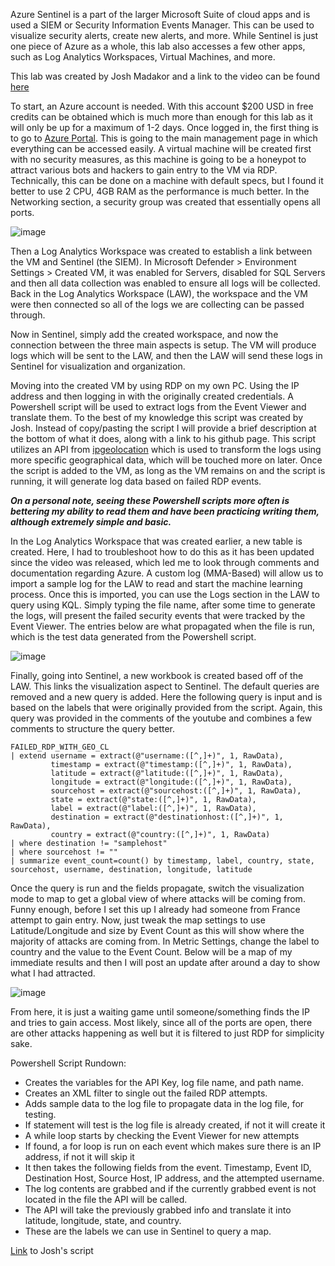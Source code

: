 Azure Sentinel is a part of the larger Microsoft Suite of cloud apps and is used a SIEM or Security Information Events Manager. This can be used to visualize security alerts, create new alerts, and more. 
While Sentinel is just one piece of Azure as a whole, this lab also accesses a few other apps, such as Log Analytics Workspaces, Virtual Machines, and more. 

This lab was created by Josh Madakor and a link to the video can be found [here](https://www.youtube.com/watch?v=RoZeVbbZ0o0)

To start, an Azure account is needed. With this account $200 USD in free credits can be obtained which is much more than enough for this lab as it will only be up for a maximum of 1-2 days.
Once logged in, the first thing is to go to [Azure Portal](https://www.portal.azure.com). This is going to the main management page in which everything can be accessed easily. A virtual machine will be created
first with no security measures, as this machine is going to be a honeypot to attract various bots and hackers to gain entry to the VM via RDP. Technically, this can be done on a machine with default specs, 
but I found it better to use 2 CPU, 4GB RAM as the performance is much better. In the Networking section, a security group was created that essentially opens all ports. 

![image](https://github.com/JMacPort/Azure-Sentinel/assets/145376972/2edd1db3-025b-4844-88a5-abfa80e4b839)

Then a Log Analytics Workspace was created to establish a link between the VM and Sentinel (the SIEM). In Microsoft Defender > Environment Settings > Created VM, it was enabled for Servers, disabled for SQL
Servers and then all data collection was enabled to ensure all logs will be collected. Back in the Log Analytics Workspace (LAW), the workspace and the VM were then connected so all of the logs we are collecting can be passed through.

Now in Sentinel, simply add the created workspace, and now the connection between the three main aspects is setup. The VM will produce logs which will be sent to the LAW, and then the LAW will send these logs 
in Sentinel for visualization and organization. 

Moving into the created VM by using RDP on my own PC. Using the IP address and then logging in with the originally created credentials. A Powershell script will be used to extract logs from the Event Viewer
and translate them. To the best of my knowledge this script was created by Josh. Instead of copy/pasting the script I will provide a brief description at the bottom of what it does, along with a link to his github page. This script utilizes 
an API from [ipgeolocation](https://www.ipgeolocation.com) which is used to transform the logs using more specific geographical data, which will be touched more on later. Once the script is added to the VM, as long
as the VM remains on and the script is running, it will generate log data based on failed RDP events.

***On a personal note, seeing these Powershell scripts more often is bettering my ability to read them and have been practicing writing them, although extremely simple and basic.*** 

In the Log Analytics Workspace that was created earlier, a new table is created. Here, I had to troubleshoot how to do this as it has been updated since the video was released, which led me to look through comments
and documentation regarding Azure. A custom log (MMA-Based) will allow us to import a sample log for the LAW to read and start the machine learning process. Once this is imported, you can use the Logs section in the LAW 
to query using KQL. Simply typing the file name, after some time to generate the logs, will present the failed security events that were tracked by the Event Viewer. The entries below are what propagated when the file is run, 
which is the test data generated from the Powershell script.

![image](https://github.com/JMacPort/Azure-Sentinel/assets/145376972/e82b526a-196d-4ae6-b5a6-ad8d4360ed79)

Finally, going into Sentinel, a new workbook is created based off of the LAW. This links the visualization aspect to Sentinel. The default queries are removed and a new query is added. Here the following query is input and
is based on the labels that were originally provided from the script. Again, this query was provided in the comments of the youtube and combines a few comments to structure the query better.
```
FAILED_RDP_WITH_GEO_CL 
| extend username = extract(@"username:([^,]+)", 1, RawData),
         timestamp = extract(@"timestamp:([^,]+)", 1, RawData),
         latitude = extract(@"latitude:([^,]+)", 1, RawData),
         longitude = extract(@"longitude:([^,]+)", 1, RawData),
         sourcehost = extract(@"sourcehost:([^,]+)", 1, RawData),
         state = extract(@"state:([^,]+)", 1, RawData),
         label = extract(@"label:([^,]+)", 1, RawData),
         destination = extract(@"destinationhost:([^,]+)", 1, RawData),
         country = extract(@"country:([^,]+)", 1, RawData)
| where destination != "samplehost"
| where sourcehost != ""
| summarize event_count=count() by timestamp, label, country, state, sourcehost, username, destination, longitude, latitude
```
Once the query is run and the fields propagate, switch the visualization mode to map to get a global view of where attacks will be coming from. Funny enough, before I set this up I already had someone from France attempt to gain entry.
Now, just tweak the map settings to use Latitude/Longitude and size by Event Count as this will show where the majority of attacks are coming from. In Metric Settings, change the label to country and the value to the Event Count. Below will
be a map of my immediate results and then I will post an update after around a day to show what I had attracted. 

![image](https://github.com/JMacPort/Azure-Sentinel/assets/145376972/f9274535-cc78-4fdc-91eb-d9438b69adde)

From here, it is just a waiting game until someone/something finds the IP and tries to gain access. Most likely, since all of the ports are open, there are other attacks happening as well but it is filtered to just RDP for simplicity sake. 

Powershell Script Rundown:
- Creates the variables for the API Key, log file name, and path name.
- Creates an XML filter to single out the failed RDP attempts.
- Adds sample data to the log file to propagate data in the log file, for testing.
- If statement will test is the log file is already created, if not it will create it
- A while loop starts by checking the Event Viewer for new attempts
- If found, a for loop is run on each event which makes sure there is an IP address, if not it will skip it
- It then takes the following fields from the event. Timestamp, Event ID, Destination Host, Source Host, IP address, and the attempted username.
- The log contents are grabbed and if the currently grabbed event is not located in the file the API will be called.
- The API will take the previously grabbed info and translate it into latitude, longitude, state, and country.
- These are the labels we can use in Sentinel to query a map. 

[Link](https://github.com/joshmadakor1/Sentinel-Lab/blob/main/Custom_Security_Log_Exporter.ps1) to Josh's script















